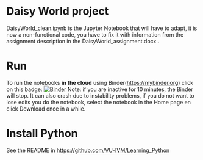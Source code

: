 # Daisy World project


DaisyWorld_clean.ipynb is the Jupyter Notebook that will have to adapt, it is now a non-functional code, you have to fix it with information from the assignment description in the DaisyWorld_assignment.docx.. 

# Run

To run the notebooks **in the cloud** using Binder(https://mybinder.org) click on this badge:
[![Binder](https://mybinder.org/badge_logo.svg)](https://mybinder.org/v2/gh/VU-IVM/CHP_daisy_world/master)
Note: if you are inactive for 10 minutes, the Binder will stop. It can also crash due to instability problems, if you do not want to lose edits you do the notebook, select the notebook in the Home page en click Download once in a while.  

# Install Python
See the README in https://github.com/VU-IVM/Learning_Python 


